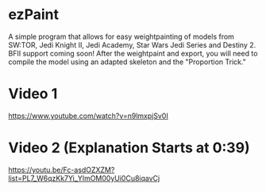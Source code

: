 # ezPaint
A simple program that allows for easy weightpainting of models from SW:TOR, Jedi Knight II, Jedi Academy, Star Wars Jedi Series and Destiny 2. BFII support coming soon!
After the weightpaint and export, you will need to compile the model using an adapted skeleton and the "Proportion Trick."
# Video 1
https://www.youtube.com/watch?v=n9lmxpjSv0I
# Video 2 (Explanation Starts at 0:39)
https://youtu.be/Fc-asdOZXZM?list=PL7_W6qzKk7Yi_YImOM00yUi0Cu8iqavCj
